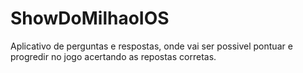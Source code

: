 # ShowDoMilhaoIOS

Aplicativo de perguntas e respostas, onde vai ser possivel pontuar e progredir no jogo acertando as repostas corretas.

